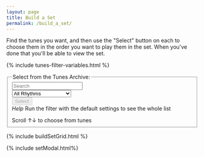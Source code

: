 ```yaml
---
layout: page
title: Build a Set
permalink: /build_a_set/
---
```

Find the tunes you want, and then use the "Select" button on each to choose them
in the order you want to play them in the set. When you've done that you'll be able
to view the set.

<script>
    window.store = {
      {% assign tuneID = 3000 %}
      {% assign tunes =  site.tunes | sort: 'title' %}
      {% for tune in tunes %}
          {% assign tuneID = tuneID | plus: 1 %}
          "{{ tuneID }}": {
              "title": "{{ tune.title | xml_escape }}",
              "tuneID": "{{ tuneID }}",
              "key": "{{ tune.key | xml_escape }}",
              "mode": "{{ tune.mode | xml_escape }}",
              "rhythm": "{{ tune.rhythm | xml_escape }}",
              "url": "{{ tune.url | xml_escape }}",
              "mp3": "{{ site.mp3_host | append: tune.mp3_file | xml_escape }}",
              "abc": {{ tune.abc | jsonify }}
          }{% unless forloop.last %},{% endunless %}
      {% endfor %}
    };
</script>

<!-- Some boilerplate that's common to a number of pages -->
{% include tunes-filter-variables.html %}

<fieldset>
    <legend>Select from the Tunes Archive:</legend>
    <form id="wellington" method="get">
        <div class="formParent">
        <div class="formChild">
            <input type="text" id="title-box" name="title" placeholder='Search'
            value='' onkeydown="enable_button()">
        </div>
        <div class="formChild">
            <select id="rhythm-box" name="rhythm"  onChange="enable_button()">
            <option value="">All Rhythms</option>
            {% for rhythm in rhythms %}
            {% if rhythm != '' %}
            <option value="{{ rhythm }}">{{ rhythm | capitalize }}</option>
            {% endif %}
            {% endfor %}
            </select>
        </div>
        </div>
        <div class="formParent">
        <div class="formChild">
            <span title="Run the filter with the default settings to see the whole list">
            <input class="filterButton filterDisabled" id="submit_button" type="submit" name="submit" value="Select" disabled>
            </span>
        </div>
        <div class="formChild">      
            <div class="tooltip filterButton"><em>Help</em>
                <span class="tooltiptext">Run the filter with the default settings to see the whole list</span>
            </div>
        </div>
        </div>
    </form>
    <p></p>
    Scroll &#8593;&#8595; to choose from <span id="tunesCount"></span> tunes
</fieldset>

<div class="row"></div>

<fieldset id="modalControls" style="display:none;">
<h3>Selected Tunes:</h3>
<div id="setTuneTitles"></div>

<form>
<div class="formParent">
    <div class="formChild">
        <input value='View set' type='button' class="filterButton" onclick='viewModal()' />
    </div>
    <div class="formChild">
        <span title="Clear the music notation to start a new set">
            <input value='RESET' type='button' class="filterButton" onclick='Reset()' />
        </span>
    </div>
</div>
</form>
</fieldset>

<div id="abc-textareas"></div>

{% include buildSetGrid.html %}

{% include setModal.html%}

<!-- Area to store ABC -->
<textarea id="ABCraw" style="display:none;"></textarea>

<!-- Area to store unrolled ABC -->
<textarea id="ABCprocessed" style="display:none;"></textarea>

<script>
$(document).ready(function() {

    ABCplayer.innerHTML = createABCplayer('processed', '{{ site.defaultABCplayer }}');

});
</script>
